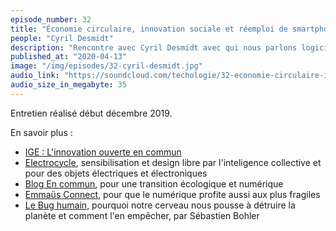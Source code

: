 ```yaml
---
episode_number: 32
title: "Économie circulaire, innovation sociale et réemploi de smartphones"
people: "Cyril Desmidt"
description: "Rencontre avec Cyril Desmidt avec qui nous parlons logiciels libres, innovation sociale, réemploi d'équipements électroniques, transition numérique et écologique, économie circulaire, recylcage, low-tech, écoconception, épuisement de ressources et même sérendipité."
published_at: "2020-04-13"
image: "/img/episodes/32-cyril-desmidt.jpg"
audio_link: "https://soundcloud.com/techologie/32-economie-circulaire-innovation-reemploi-de-smartphones"
audio_size_in_megabyte: 35
---
```


Entretien réalisé début décembre 2019.

<div class="block">

En savoir plus :

* [IGE : L'innovation ouverte en commun](https://infognueureka.fr/)
* [Electrocycle](https://www.electrocycle.co/), sensibilisation et design libre par l'inteligence collective et pour des objets électriques et électroniques
* [Blog En commun](http://encommun.org/), pour une transition écologique et numérique
* [Emmaüs Connect](https://emmaus-connect.org/), pour que le numérique profite aussi aux plus fragiles 
* [Le Bug humain](https://fr.wikipedia.org/wiki/Le_Bug_humain), pourquoi notre cerveau nous pousse à détruire la planète et comment l'en empêcher, par Sébastien Bohler

</div>
